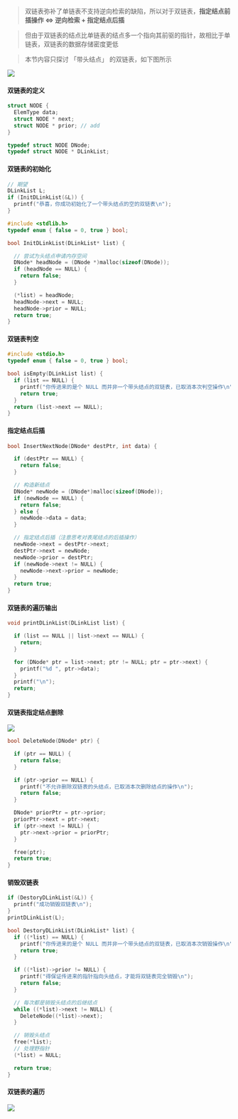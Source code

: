 > 双链表弥补了单链表不支持逆向检索的缺陷，所以对于双链表，**指定结点前插操作 <=> 逆向检索 + 指定结点后插**

> 但由于双链表的结点比单链表的结点多一个指向其前驱的指针，故相比于单链表，双链表的数据存储密度更低

> 本节内容只探讨 「带头结点」 的双链表，如下图所示

![](https://aliyun-oss-lpj.oss-cn-qingdao.aliyuncs.com/images/old-from-gitee-2022-03-25/by-picgo/image-20220121214920178.png)

#### 双链表的定义

```c
struct NODE {
  ElemType data;
  struct NODE * next;
  struct NODE * prior; // add
}

typedef struct NODE DNode;
typedef struct NODE * DLinkList;
```

#### 双链表的初始化

```c
// 期望
DLinkList L;
if (InitDLinkList(&L)) {
  printf("恭喜，你成功初始化了一个带头结点的空的双链表\n");
}
```

```c
#include <stdlib.h>
typedef enum { false = 0, true } bool;

bool InitDLinkList(DLinkList* list) {

  // 尝试为头结点申请内存空间
  DNode* headNode = (DNode *)malloc(sizeof(DNode));
  if (headNode == NULL) {
    return false;
  }

  (*list) = headNode;
  headNode->next = NULL;
  headNode->prior = NULL;
  return true;
}
```

#### 双链表判空

```c
#include <stdio.h>
typedef enum { false = 0, true } bool;

bool isEmpty(DLinkList list) {
  if (list == NULL) {
    printf("你传进来的是个 NULL 而并非一个带头结点的双链表，已取消本次判空操作\n");
    return true;
  }
  return (list->next == NULL);
}
```

#### 指定结点后插

```c
bool InsertNextNode(DNode* destPtr, int data) {

  if (destPtr == NULL) {
    return false;
  }

  // 构造新结点
  DNode* newNode = (DNode*)malloc(sizeof(DNode));
  if (newNode == NULL) {
    return false;
  } else {
    newNode->data = data;
  }

  // 指定结点后插（注意思考对表尾结点的后插操作）
  newNode->next = destPtr->next;
  destPtr->next = newNode;
  newNode->prior = destPtr;
  if (newNode->next != NULL) {
    newNode->next->prior = newNode;
  }
  return true;
}
```

#### 双链表的遍历输出

```c
void printDLinkList(DLinkList list) {

  if (list == NULL || list->next == NULL) {
    return;
  }

  for (DNode* ptr = list->next; ptr != NULL; ptr = ptr->next) {
    printf("%d ", ptr->data);
  }
  printf("\n");
  return;
}
```

#### 双链表指定结点删除

<img src="https://aliyun-oss-lpj.oss-cn-qingdao.aliyuncs.com/images/old-from-gitee-2022-03-25/png-mass/deleteDNode.png"></img>

```c
bool DeleteNode(DNode* ptr) {

  if (ptr == NULL) {
    return false;
  }

  if (ptr->prior == NULL) {
    printf("不允许删除双链表的头结点，已取消本次删除结点的操作\n");
    return false;
  }

  DNode* priorPtr = ptr->prior;
  priorPtr->next = ptr->next;
  if (ptr->next != NULL) {
    ptr->next->prior = priorPtr;
  }

  free(ptr);
  return true;
}
```

#### 销毁双链表

```c
if (DestoryDLinkList(&L)) {
  printf("成功销毁双链表\n");
}
printDLinkList(L);
```

```c
bool DestoryDLinkList(DLinkList* list) {
  if ((*list) == NULL) {
    printf("你传进来的是个 NULL 而并非一个带头结点的双链表，已取消本次销毁操作\n");
    return true;
  }

  if ((*list)->prior != NULL) {
    printf("得保证传进来的指针指向头结点，才能将双链表完全销毁\n");
    return false;
  }

  // 每次都是销毁头结点的后继结点
  while ((*list)->next != NULL) {
    DeleteNode((*list)->next);
  }

  // 销毁头结点
  free(*list);
  // 处理野指针
  (*list) = NULL;

  return true;
}
```

#### 双链表的遍历

![](https://aliyun-oss-lpj.oss-cn-qingdao.aliyuncs.com/images/old-from-gitee-2022-03-25/by-picgo/image-20220122113157205.png)
